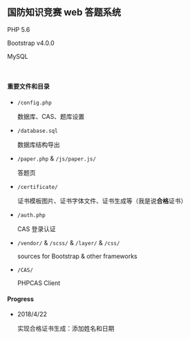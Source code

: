 ## 国防知识竞赛 web 答题系统

PHP 5.6

Bootstrap v4.0.0

MySQL

​     


#### 重要文件和目录

- `/config.php`

  数据库、CAS、题库设置

- `/database.sql`

  数据库结构导出

- `/paper.php` & `/js/paper.js/`

  答题页

- `/certificate/`

  证书模板图片、证书字体文件、证书生成等（我是说**合格**证书）

- `/auth.php`

  CAS 登录认证


- `/vendor/`  & `/scss/`  & `/layer/`  & `/css/`

  sources for Bootstrap & other frameworks

- `/CAS/`

  PHPCAS Client



#### Progress

- 2018/4/22

  实现合格证书生成：添加姓名和日期